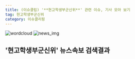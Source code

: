 ```yaml
---
title: (이슈클립) '**현고학생부군신위**' 관련 이슈, 기사 모아 보기
tag: 현고학생부군신위
category: 이슈클리핑
---
```

![wordcloud](https://s3.ap-northeast-2.amazonaws.com/lyrics101-wordcloud/2018-09-24-1537744834.png)
![news_img](https://user-images.githubusercontent.com/42597476/44507050-1206f400-a6e4-11e8-8d98-7ffbfebb353f.png)
## **'**현고학생부군신위**'** 뉴스속보 검색결과

